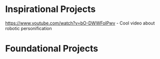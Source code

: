 # Inspirational Projects

https://www.youtube.com/watch?v=bO-DWWFolPwv - Cool video about robotic personification

# Foundational Projects

